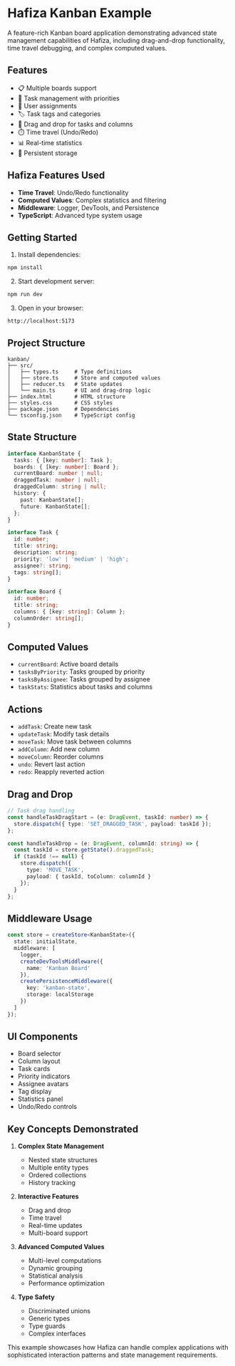 # Hafiza Kanban Example

A feature-rich Kanban board application demonstrating advanced state management capabilities of Hafiza, including drag-and-drop functionality, time travel debugging, and complex computed values.

## Features

- 📋 Multiple boards support
- 🎯 Task management with priorities
- 👥 User assignments
- 🏷️ Task tags and categories
- 🔄 Drag and drop for tasks and columns
- ⏱️ Time travel (Undo/Redo)
- 📊 Real-time statistics
- 💾 Persistent storage

## Hafiza Features Used

- **Time Travel**: Undo/Redo functionality
- **Computed Values**: Complex statistics and filtering
- **Middleware**: Logger, DevTools, and Persistence
- **TypeScript**: Advanced type system usage

## Getting Started

1. Install dependencies:
```bash
npm install
```

2. Start development server:
```bash
npm run dev
```

3. Open in your browser:
```
http://localhost:5173
```

## Project Structure

```
kanban/
├── src/
│   ├── types.ts     # Type definitions
│   ├── store.ts     # Store and computed values
│   ├── reducer.ts   # State updates
│   └── main.ts      # UI and drag-drop logic
├── index.html       # HTML structure
├── styles.css       # CSS styles
├── package.json     # Dependencies
└── tsconfig.json    # TypeScript config
```

## State Structure

```typescript
interface KanbanState {
  tasks: { [key: number]: Task };
  boards: { [key: number]: Board };
  currentBoard: number | null;
  draggedTask: number | null;
  draggedColumn: string | null;
  history: {
    past: KanbanState[];
    future: KanbanState[];
  };
}

interface Task {
  id: number;
  title: string;
  description: string;
  priority: 'low' | 'medium' | 'high';
  assignee?: string;
  tags: string[];
}

interface Board {
  id: number;
  title: string;
  columns: { [key: string]: Column };
  columnOrder: string[];
}
```

## Computed Values

- `currentBoard`: Active board details
- `tasksByPriority`: Tasks grouped by priority
- `tasksByAssignee`: Tasks grouped by assignee
- `taskStats`: Statistics about tasks and columns

## Actions

- `addTask`: Create new task
- `updateTask`: Modify task details
- `moveTask`: Move task between columns
- `addColumn`: Add new column
- `moveColumn`: Reorder columns
- `undo`: Revert last action
- `redo`: Reapply reverted action

## Drag and Drop

```typescript
// Task drag handling
const handleTaskDragStart = (e: DragEvent, taskId: number) => {
  store.dispatch({ type: 'SET_DRAGGED_TASK', payload: taskId });
};

const handleTaskDrop = (e: DragEvent, columnId: string) => {
  const taskId = store.getState().draggedTask;
  if (taskId !== null) {
    store.dispatch({
      type: 'MOVE_TASK',
      payload: { taskId, toColumn: columnId }
    });
  }
};
```

## Middleware Usage

```typescript
const store = createStore<KanbanState>({
  state: initialState,
  middleware: [
    logger,
    createDevToolsMiddleware({
      name: 'Kanban Board'
    }),
    createPersistenceMiddleware({
      key: 'kanban-state',
      storage: localStorage
    })
  ]
});
```

## UI Components

- Board selector
- Column layout
- Task cards
- Priority indicators
- Assignee avatars
- Tag display
- Statistics panel
- Undo/Redo controls

## Key Concepts Demonstrated

1. **Complex State Management**
   - Nested state structures
   - Multiple entity types
   - Ordered collections
   - History tracking

2. **Interactive Features**
   - Drag and drop
   - Time travel
   - Real-time updates
   - Multi-board support

3. **Advanced Computed Values**
   - Multi-level computations
   - Dynamic grouping
   - Statistical analysis
   - Performance optimization

4. **Type Safety**
   - Discriminated unions
   - Generic types
   - Type guards
   - Complex interfaces

This example showcases how Hafiza can handle complex applications with sophisticated interaction patterns and state management requirements. 